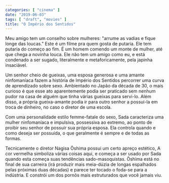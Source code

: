 ```yaml
---
categories: [ "cinema" ]
date: "2019-06-03"
tags: [ "draft", "movies" ]
title: "O Império dos Sentidos"
---
```

Meu amigo tem um conselho sobre mulheres: "arrume as vadias e fique longe
das loucas." Este é um filme pra quem gosta de putaria. Ele tem putaria
do começo ao fim. É um homem comendo um monte de mulher, até que chega
a novinha louca. Ele não tem um amigo como eu, e está condenado a ser
sugado, literalmente e metaforicamente, pela japinha insaciável.

Um senhor cheio de gueixas, uma esposa generosa e uma amante ninfomaníaca
fazem a história de Império dos Sentidos percorrer uma curva de
aprendizado sobre sexo. Ambientado no Japão da década de 30, o mais
curioso é que esse ato aparentemente podia ser praticado sem nenhum
pudor na casa de alguém que tinha várias gueixas para servi-lo. Além
disso, a própria gueixa-amante podia ir para outro senhor a possui-la
em troca de dinheiro, no caso o diretor de uma escola.

Com uma personalidade estilo femme-fatale do sexo, Sada caracteriza uma
mulher ninfomaníaca e impulsiva, possessiva ao extremo, ao ponto de
proibir seu senhor de possuir sua própria esposa. Ela controla quando
e como deseja ser possuída, o que geralmente é sempre e de todas as
formas.

Tecnicamente o diretor Nagisa Ôshima possui um certo apreço estético,
A cor vermelha simboliza várias coisas aqui, e começa a ser usado
por Sada quando esta começa suas tendências sado-masoquistas. Ôshima
está no final de sua carreira (irá produzir mais meia-dúzia de longas
espalhados pelas próximas duas décadas) e parece ter tocado o foda-se
para a indústria. E constrói um dos pornôs mais estruturados que
você jamais viu.

